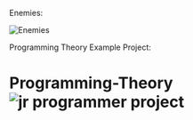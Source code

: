 Enemies:

![Enemies](https://user-images.githubusercontent.com/109030800/193159247-5f1162e7-450d-404a-a947-e1fc5067cac2.jpg)


Programming Theory Example Project:
# Programming-Theory![jr programmer project](https://user-images.githubusercontent.com/109030800/193150112-49d99154-5d3e-408f-bdd9-4f0a41cee1c6.jpg)
